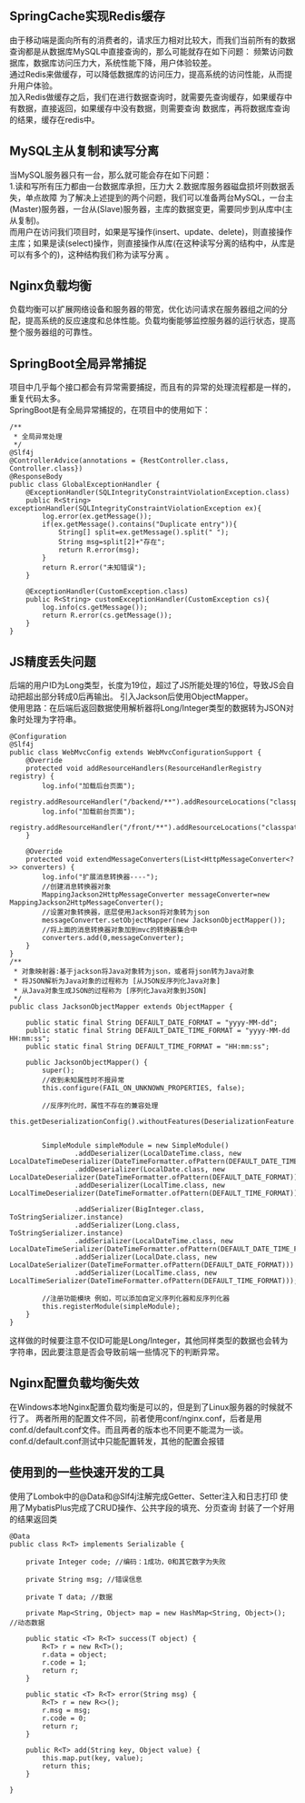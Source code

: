 ## SpringCache实现Redis缓存
由于移动端是面向所有的消费者的，请求压力相对比较大，而我们当前所有的数据查询都是从数据库MySQL中直接查询的，那么可能就存在如下问题： 频繁访问数据库，数据库访问压力大，系统性能下降，用户体验较差。  
通过Redis来做缓存，可以降低数据库的访问压力，提高系统的访问性能，从而提升用户体验。  
加入Redis做缓存之后，我们在进行数据查询时，就需要先查询缓存，如果缓存中有数据，直接返回，如果缓存中没有数据，则需要查询 数据库，再将数据库查询的结果，缓存在redis中。
## MySQL主从复制和读写分离
当MySQL服务器只有一台，那么就可能会存在如下问题：  
1.读和写所有压力都由一台数据库承担，压力大
2.数据库服务器磁盘损坏则数据丢失，单点故障
为了解决上述提到的两个问题，我们可以准备两台MySQL，一台主(Master)服务器，一台从(Slave)服务器，主库的数据变更，需要同步到从库中(主从复制)。  
而用户在访问我们项目时，如果是写操作(insert、update、delete)，则直接操作主库；如果是读(select)操作，则直接操作从库(在这种读写分离的结构中，从库是可以有多个的)，这种结构我们称为读写分离 。
## Nginx负载均衡
负载均衡可以扩展网络设备和服务器的带宽，优化访问请求在服务器组之间的分配，提高系统的反应速度和总体性能。负载均衡能够监控服务器的运行状态，提高整个服务器组的可靠性。

## SpringBoot全局异常捕捉
项目中几乎每个接口都会有异常需要捕捉，而且有的异常的处理流程都是一样的，重复代码太多。  
SpringBoot是有全局异常捕捉的，在项目中的使用如下：
```
/**
 * 全局异常处理
 */
@Slf4j
@ControllerAdvice(annotations = {RestController.class, Controller.class})
@ResponseBody
public class GlobalExceptionHandler {
    @ExceptionHandler(SQLIntegrityConstraintViolationException.class)
    public R<String> exceptionHandler(SQLIntegrityConstraintViolationException ex){
        log.error(ex.getMessage());
        if(ex.getMessage().contains("Duplicate entry")){
            String[] split=ex.getMessage().split(" ");
            String msg=split[2]+"存在";
            return R.error(msg);
        }
        return R.error("未知错误");
    }

    @ExceptionHandler(CustomException.class)
    public R<String> customExceptionHandler(CustomException cs){
        log.info(cs.getMessage());
        return R.error(cs.getMessage());
    }
}
```
## JS精度丢失问题
后端的用户ID为Long类型，长度为19位，超过了JS所能处理的16位，导致JS会自动把超出部分转成0后再输出。
引入Jackson后使用ObjectMapper。  
使用思路：在后端后返回数据使用解析器将Long/Integer类型的数据转为JSON对象时处理为字符串。
```
@Configuration
@Slf4j
public class WebMvcConfig extends WebMvcConfigurationSupport {
    @Override
    protected void addResourceHandlers(ResourceHandlerRegistry registry) {
        log.info("加载后台页面");
        registry.addResourceHandler("/backend/**").addResourceLocations("classpath:/backend/");
        log.info("加载前台页面");
        registry.addResourceHandler("/front/**").addResourceLocations("classpath:/front/");
    }

    @Override
    protected void extendMessageConverters(List<HttpMessageConverter<?>> converters) {
        log.info("扩展消息转换器----");
        //创建消息转换器对象
        MappingJackson2HttpMessageConverter messageConverter=new MappingJackson2HttpMessageConverter();
        //设置对象转换器，底层使用Jackson将对象转为json
        messageConverter.setObjectMapper(new JacksonObjectMapper());
        //将上面的消息转换器对象加到mvc的转换器集合中
        converters.add(0,messageConverter);
    }
}
/**
 * 对象映射器:基于jackson将Java对象转为json，或者将json转为Java对象
 * 将JSON解析为Java对象的过程称为 [从JSON反序列化Java对象]
 * 从Java对象生成JSON的过程称为 [序列化Java对象到JSON]
 */
public class JacksonObjectMapper extends ObjectMapper {

    public static final String DEFAULT_DATE_FORMAT = "yyyy-MM-dd";
    public static final String DEFAULT_DATE_TIME_FORMAT = "yyyy-MM-dd HH:mm:ss";
    public static final String DEFAULT_TIME_FORMAT = "HH:mm:ss";

    public JacksonObjectMapper() {
        super();
        //收到未知属性时不报异常
        this.configure(FAIL_ON_UNKNOWN_PROPERTIES, false);

        //反序列化时，属性不存在的兼容处理
        this.getDeserializationConfig().withoutFeatures(DeserializationFeature.FAIL_ON_UNKNOWN_PROPERTIES);


        SimpleModule simpleModule = new SimpleModule()
                .addDeserializer(LocalDateTime.class, new LocalDateTimeDeserializer(DateTimeFormatter.ofPattern(DEFAULT_DATE_TIME_FORMAT)))
                .addDeserializer(LocalDate.class, new LocalDateDeserializer(DateTimeFormatter.ofPattern(DEFAULT_DATE_FORMAT)))
                .addDeserializer(LocalTime.class, new LocalTimeDeserializer(DateTimeFormatter.ofPattern(DEFAULT_TIME_FORMAT)))

                .addSerializer(BigInteger.class, ToStringSerializer.instance)
                .addSerializer(Long.class, ToStringSerializer.instance)
                .addSerializer(LocalDateTime.class, new LocalDateTimeSerializer(DateTimeFormatter.ofPattern(DEFAULT_DATE_TIME_FORMAT)))
                .addSerializer(LocalDate.class, new LocalDateSerializer(DateTimeFormatter.ofPattern(DEFAULT_DATE_FORMAT)))
                .addSerializer(LocalTime.class, new LocalTimeSerializer(DateTimeFormatter.ofPattern(DEFAULT_TIME_FORMAT)));

        //注册功能模块 例如，可以添加自定义序列化器和反序列化器
        this.registerModule(simpleModule);
    }
}
```
这样做的时候要注意不仅ID可能是Long/Integer，其他同样类型的数据也会转为字符串，因此要注意是否会导致前端一些情况下的判断异常。
## Nginx配置负载均衡失效
在Windows本地Nginx配置负载均衡是可以的，但是到了Linux服务器的时候就不行了。
两者所用的配置文件不同，前者使用conf/nginx.conf，后者是用conf.d/default.conf文件。而且两者的版本也不同更不能混为一谈。conf.d/default.conf测试中只能配置转发，其他的配置会报错
## 使用到的一些快速开发的工具
使用了Lombok中的@Data和@Slf4j注解完成Getter、Setter注入和日志打印
使用了MybatisPlus完成了CRUD操作、公共字段的填充、分页查询
封装了一个好用的结果返回类
```
@Data
public class R<T> implements Serializable {

    private Integer code; //编码：1成功，0和其它数字为失败

    private String msg; //错误信息

    private T data; //数据

    private Map<String, Object> map = new HashMap<String, Object>(); //动态数据

    public static <T> R<T> success(T object) {
        R<T> r = new R<T>();
        r.data = object;
        r.code = 1;
        return r;
    }

    public static <T> R<T> error(String msg) {
        R<T> r = new R<>();
        r.msg = msg;
        r.code = 0;
        return r;
    }

    public R<T> add(String key, Object value) {
        this.map.put(key, value);
        return this;
    }

}
```
